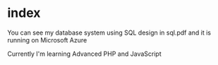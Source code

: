 # index

You can see my database system using SQL design in sql.pdf and it is running on Microsoft Azure

Currently I'm learning Advanced PHP and JavaScript
